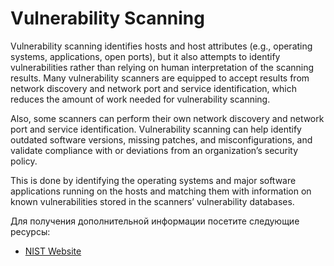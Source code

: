 # Vulnerability Scanning

Vulnerability scanning identifies hosts and host attributes
(e.g., operating systems, applications, open ports), but it also attempts to identify vulnerabilities rather
than relying on human interpretation of the scanning results. Many vulnerability scanners are equipped to
accept results from network discovery and network port and service identification, which reduces the
amount of work needed for vulnerability scanning.

Also, some scanners can perform their own network
discovery and network port and service identification. Vulnerability scanning can help identify outdated
software versions, missing patches, and misconfigurations, and validate compliance with or deviations
from an organization’s security policy.

This is done by identifying the operating systems and major
software applications running on the hosts and matching them with information on known vulnerabilities
stored in the scanners’ vulnerability databases.

Для получения дополнительной информации посетите следующие ресурсы:

- [NIST Website](https://csrc.nist.gov/glossary/term/vulnerability_scanning)
